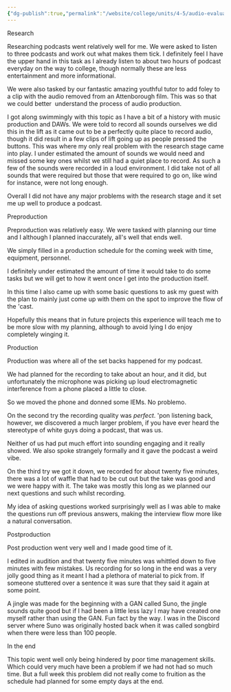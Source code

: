 ```yaml
---
{"dg-publish":true,"permalink":"/website/college/units/4-5/audio-evaluation/"}
---
```


Research

Researching podcasts went relatively well for me. We were asked to listen to three podcasts and work out what makes them tick. I definitely feel I have the upper hand in this task as I already listen to about two hours of podcast everyday on the way to college, though normally these are less entertainment and more informational.

We were also tasked by our fantastic amazing youthful tutor to add foley to a clip with the audio removed from an Attenborough film. This was so that we could better  understand the process of audio production.

I got along swimmingly with this topic as I have a bit of a history with music production and DAWs. We were told to record all sounds ourselves we did this in the lift as it came out to be a perfectly quite place to record audio, though it did result in a few clips of lift going up as people pressed the buttons. This was where my only real problem with the research stage came into play. I under estimated the amount of sounds we would need and missed some key ones whilst we still had a quiet place to record. As such a few of the sounds were recorded in a loud environment. I did take not of all sounds that were required but those that were required to go on, like wind for instance, were not long enough.

Overall I did not have any major problems with the research stage and it set me up well to produce a podcast.

Preproduction

Preproduction was relatively easy. We were tasked with planning our time and I although I planned inaccurately, all's well that ends well.

We simply filled in a production schedule for the coming week with time, equipment, personnel.

I definitely under estimated the amount of time it would take to do some tasks but we will get to how it went once I get into the production itself.

In this time I also came up with some basic questions to ask my guest with the plan to mainly just come up with them on the spot to improve the flow of the 'cast.

Hopefully this means that in future projects this experience will teach me to be more slow with my planning, although to avoid lying I do enjoy completely winging it.

Production

Production was where all of the set backs happened for my podcast.

We had planned for the recording to take about an hour, and it did, but unfortunately the microphone was picking up loud electromagnetic interference from a phone placed a little to close.

So we moved the phone and donned some IEMs. No problemo.

On the second try the recording quality was *perfect*. 'pon listening back, however, we discovered a much larger problem, if you have ever heard the stereotype of white guys doing a podcast, that was us.

Neither of us had put much effort into sounding engaging and it really showed. We also spoke strangely formally and it gave the podcast a weird vibe.

On the third try we got it down, we recorded for about twenty five minutes, there was a lot of waffle that had to be cut out but the take was good and we were happy with it. The take was mostly this long as we planned our next questions and such whilst recording.

My idea of asking questions worked surprisingly well as I was able to make the questions run off previous answers, making the interview flow more like a natural conversation.

Postproduction

Post production went very well and I made good time of it.

I edited in audition and that twenty five minutes was whittled down to five minutes with few mistakes. Us recording for so long in the end was a very jolly good thing as it meant I had a plethora of material to pick from. If someone stuttered over a sentence it was sure that they said it again at some point.

A jingle was made for the beginning with a GAN called Suno, the jingle sounds quite good but if I had been a little less lazy I may have created one myself rather than using the GAN. Fun fact by the way. I was in the Discord server where Suno was originally hosted back when it was called songbird when there were less than 100 people.

In the end

This topic went well only being hindered by poor time management skills. Which could very much have been a problem if we had not had so much time. But a full week this problem did not really come to fruition as the schedule had planned for some empty days at the end.
